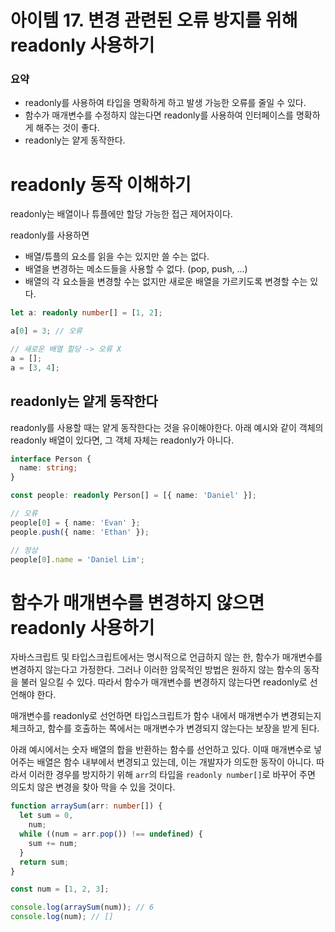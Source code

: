 # 아이템 17. 변경 관련된 오류 방지를 위해 readonly 사용하기

### 요약

- readonly를 사용하여 타입을 명확하게 하고 발생 가능한 오류를 줄일 수 있다.
- 함수가 매개변수를 수정하지 않는다면 readonly를 사용하여 인터페이스를 명확하게 해주는 것이 좋다.
- readonly는 얕게 동작한다.

# readonly 동작 이해하기

readonly는 배열이나 튜플에만 할당 가능한 접근 제어자이다.

readonly를 사용하면

- 배열/튜플의 요소를 읽을 수는 있지만 쓸 수는 없다.
- 배열을 변경하는 메소드들을 사용할 수 없다. (pop, push, ...)
- 배열의 각 요소들을 변경할 수는 없지만 새로운 배열을 가르키도록 변경할 수는 있다.

```ts
let a: readonly number[] = [1, 2];

a[0] = 3; // 오류

// 새로운 배열 할당 -> 오류 X
a = [];
a = [3, 4];
```

## readonly는 얕게 동작한다

readonly를 사용할 때는 얕게 동작한다는 것을 유이해야한다. 아래 예시와 같이 객체의 readonly 배열이 있다면, 그 객체 자체는 readonly가 아니다.

```ts
interface Person {
  name: string;
}

const people: readonly Person[] = [{ name: 'Daniel' }];

// 오류
people[0] = { name: 'Evan' };
people.push({ name: 'Ethan' });

// 정상
people[0].name = 'Daniel Lim';
```

# 함수가 매개변수를 변경하지 않으면 readonly 사용하기

자바스크립트 및 타입스크립트에서는 명시적으로 언급하지 않는 한, 함수가 매개변수를 변경하지 않는다고 가정한다. 그러나 이러한 암묵적인 방법은 원하지 않는 함수의 동작을 불러 일으킬 수 있다. 따라서 함수가 매개변수를 변경하지 않는다면 readonly로 선언해야 한다.

매개변수를 readonly로 선언하면 타입스크립트가 함수 내에서 매개변수가 변경되는지 체크하고, 함수를 호출하는 쪽에서는 매개변수가 변경되지 않는다는 보장을 받게 된다.

아래 예시에서는 숫자 배열의 합을 반환하는 함수를 선언하고 있다. 이때 매개변수로 넣어주는 배열은 함수 내부에서 변경되고 있는데, 이는 개발자가 의도한 동작이 아니다. 따라서 이러한 경우를 방지하기 위해 `arr`의 타입을 `readonly number[]`로 바꾸어 주면 의도치 않은 변경을 찾아 막을 수 있을 것이다.

```ts
function arraySum(arr: number[]) {
  let sum = 0,
    num;
  while ((num = arr.pop()) !== undefined) {
    sum += num;
  }
  return sum;
}

const num = [1, 2, 3];

console.log(arraySum(num)); // 6
console.log(num); // []
```
